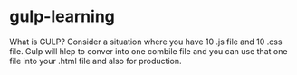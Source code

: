 # gulp-learning

What is GULP?
Consider a situation where you have 10 .js file and 10 .css file. Gulp will hlep to conver into one combile file and you can use that one file into your .html file and also for production.
